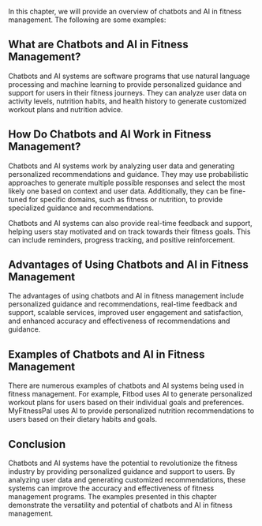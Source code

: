 

In this chapter, we will provide an overview of chatbots and AI in fitness management. The following are some examples:

What are Chatbots and AI in Fitness Management?
-----------------------------------------------

Chatbots and AI systems are software programs that use natural language processing and machine learning to provide personalized guidance and support for users in their fitness journeys. They can analyze user data on activity levels, nutrition habits, and health history to generate customized workout plans and nutrition advice.

How Do Chatbots and AI Work in Fitness Management?
--------------------------------------------------

Chatbots and AI systems work by analyzing user data and generating personalized recommendations and guidance. They may use probabilistic approaches to generate multiple possible responses and select the most likely one based on context and user data. Additionally, they can be fine-tuned for specific domains, such as fitness or nutrition, to provide specialized guidance and recommendations.

Chatbots and AI systems can also provide real-time feedback and support, helping users stay motivated and on track towards their fitness goals. This can include reminders, progress tracking, and positive reinforcement.

Advantages of Using Chatbots and AI in Fitness Management
---------------------------------------------------------

The advantages of using chatbots and AI in fitness management include personalized guidance and recommendations, real-time feedback and support, scalable services, improved user engagement and satisfaction, and enhanced accuracy and effectiveness of recommendations and guidance.

Examples of Chatbots and AI in Fitness Management
-------------------------------------------------

There are numerous examples of chatbots and AI systems being used in fitness management. For example, Fitbod uses AI to generate personalized workout plans for users based on their individual goals and preferences. MyFitnessPal uses AI to provide personalized nutrition recommendations to users based on their dietary habits and goals.

Conclusion
----------

Chatbots and AI systems have the potential to revolutionize the fitness industry by providing personalized guidance and support to users. By analyzing user data and generating customized recommendations, these systems can improve the accuracy and effectiveness of fitness management programs. The examples presented in this chapter demonstrate the versatility and potential of chatbots and AI in fitness management.
